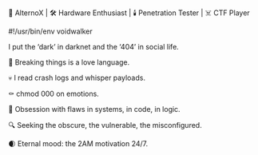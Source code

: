 🦇 AlternoX | 🛠️ Hardware Enthusiast | 🕯️ Penetration Tester | ☠️ CTF Player

#!/usr/bin/env voidwalker

I put the ‘dark’ in darknet and the ‘404’ in social life.

🖤 Breaking things is a love language.

💀 I read crash logs and whisper payloads.

⚰️ chmod 000 on emotions.

🧠 Obsession with flaws in systems, in code, in logic.

🔍 Seeking the obscure, the vulnerable, the misconfigured.

🌒 Eternal mood: the 2AM motivation 24/7.
